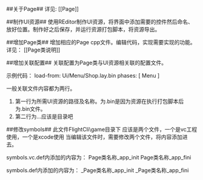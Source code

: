 ##关于Page##
详见: [[Page]]

##制作UI资源##
使用REditor制作UI资源，将界面中添加需要的控件然后命名、放好位置。制作好之后保存，并运行资源打包脚本，将资源导出。

##增加Page类##
增加相应的Page cpp文件。编辑代码，实现需要实现的功能。
详见： [[Page类说明]]

##增加关联配置##
关联配置为Page类与UI资源相关联的配置文件。

示例代码：
	load-from: Ui/Menu/Shop.lay.bin
	phases: [ Menu ]

一般关联文件内容都为两行。
1. 第一行为所需UI资源的路径及名称。为.bin是因为资源在执行打包脚本后为.bin文件。
2. 第二行为...应该是目录吧

##修改symbols##
此文件FlightCli\game目录下
应该是两个文件，一个是vc工程使用，一个是xcode使用
当编辑该文件时，需要修改两个文件，将内容添加进去。

symbols.vc.def内添加的内容为：
	Page类名称_app_init
	Page类名称_app_fini

symbols.def内添加的内容为：
		_Page类名称_app_init
		_Page类名称_app_fini